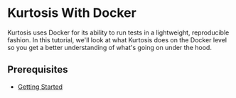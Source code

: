 Kurtosis With Docker
====================
Kurtosis uses Docker for its ability to run tests in a lightweight, reproducible fashion. In this tutorial, we'll look at what Kurtosis does on the Docker level so you get a better understanding of what's going on under the hood. 

Prerequisites
-------------
* [Getting Started](getting-started.md)


